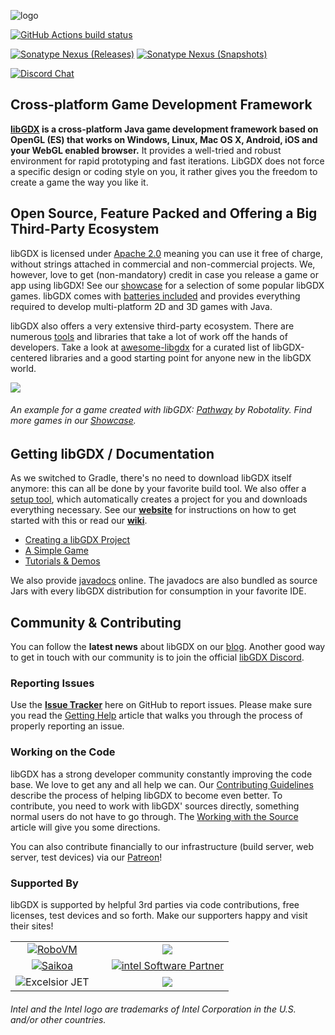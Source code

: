 ![logo](https://libgdx.com/assets/images/logo.png)

[![GitHub Actions build status](https://img.shields.io/github/workflow/status/libgdx/libgdx/Java%20CI%20with%20Gradle/master?label=GitHub%20Actions)](https://github.com/libgdx/libgdx/actions?query=workflow%3A%22Build+Snapshot%22)

[![Sonatype Nexus (Releases)](https://img.shields.io/nexus/r/com.badlogicgames.gdx/gdx?nexusVersion=2&server=https%3A%2F%2Foss.sonatype.org&label=version)](https://search.maven.org/artifact/com.badlogicgames.gdx/gdx)
[![Sonatype Nexus (Snapshots)](https://img.shields.io/nexus/s/com.badlogicgames.gdx/gdx?server=https%3A%2F%2Foss.sonatype.org&label=snapshot)](https://oss.sonatype.org/#nexus-search;gav~com.badlogicgames.gdx~gdx~~~~kw,versionexpand)

[![Discord Chat](https://img.shields.io/discord/348229412858101762?logo=discord)](https://libgdx.com/community/discord/)

## Cross-platform Game Development Framework
**[libGDX](https://libgdx.com) is a cross-platform Java game development framework based on OpenGL (ES) that works on Windows, Linux, Mac OS X, Android, iOS and your WebGL enabled browser.** It provides a well-tried and robust environment for rapid prototyping and fast iterations. LibGDX does not force a specific design or coding style on you, it rather gives you the freedom to create a game the way you like it.

## Open Source, Feature Packed and Offering a Big Third-Party Ecosystem
libGDX is licensed under [Apache 2.0](https://www.apache.org/licenses/LICENSE-2.0.html) meaning you can use it free of charge, without strings attached in commercial and non-commercial projects. We, however, love to get (non-mandatory) credit in case you release a game or app using libGDX! See our [showcase](https://libgdx.com/showcase/) for a selection of some popular libGDX games. libGDX comes with [batteries included](https://libgdx.com/features/) and provides everything required to develop multi-platform 2D and 3D games with Java.

libGDX also offers a very extensive third-party ecosystem. There are numerous [tools](https://libgdx.com/dev/tools/) and libraries that take a lot of work off the hands of developers. Take a look at [awesome-libgdx](https://github.com/rafaskb/awesome-libgdx#readme) for a curated list of libGDX-centered libraries and a good starting point for anyone new in the libGDX world.

![](https://libgdx.com/assets/images/index_showcase/game0.png)
###### An example for a game created with libGDX: [Pathway](https://store.steampowered.com/app/546430/Pathway/) by Robotality. Find more games in our [Showcase](https://libgdx.com/showcase/).

## Getting libGDX / Documentation
As we switched to Gradle, there's no need to download libGDX itself anymore: this can all be done by your favorite build tool. We also offer a [setup tool](https://libgdx.com/dev/#how-to-get-started-with-libgdx), which automatically creates a project for you and downloads everything necessary. See our **[website](https://libgdx.com/dev/setup/)** for instructions on how to get started with this or read our **[wiki](https://github.com/libgdx/libgdx/wiki)**.

- [Creating a libGDX Project](https://libgdx.com/dev/setup/)
- [A Simple Game](https://libgdx.com/dev/simple_game/)
- [Tutorials & Demos](https://libgdx.com/dev/tutorials/)

We also provide [javadocs](https://libgdx.badlogicgames.com/nightlies/docs/api/) online. The javadocs are also bundled as source Jars with every libGDX distribution for consumption in your favorite IDE.

## Community & Contributing
You can follow the **latest news** about libGDX on our [blog](https://libgdx.com/news/). Another good way to get in touch with our community is to join the official [libGDX Discord](https://libgdx.com/community/discord/).

### Reporting Issues
Use the **[Issue Tracker](https://github.com/libgdx/libgdx/issues)** here on GitHub to report issues. Please make sure you read the [Getting Help](https://github.com/libgdx/libgdx/wiki/Getting-help) article that walks you through the process of properly reporting an issue.

### Working on the Code
libGDX has a strong developer community constantly improving the code base. We love to get any and all help we can. Our [Contributing Guidelines](https://libgdx.com/dev/contributing/) describe the process of helping libGDX to become even better. To contribute, you need to work with libGDX' sources directly, something normal users do not have to go through. The [Working with the Source](https://libgdx.com/dev/from_source/) article will give you some directions.

You can also contribute financially to our infrastructure (build server, web server, test devices) via our [Patreon](https://patreon.com/libgdx)!

### Supported By
libGDX is supported by helpful 3rd parties via code contributions, free licenses, test devices and so forth. Make our supporters happy and visit their sites!

<table>
<tr>
<td style="text-align: center;"><a href="https://github.com/MobiVM/robovm"><img style="margin-right:20px" src="https://libgdx.com/assets/images/sponsors/robovm.png" alt="RoboVM" /></a></td>
<td style="text-align: center;"><a href="https://bit.ly/spinegdx"><img src="https://libgdx.com/assets/images/sponsors/spine.png"></a></td>
</tr>

<tr>
<td style="text-align: center;"><a href="https://bit.ly/saikoagdx"><img style="margin-right:20px" src="https://libgdx.com/assets/images/sponsors/saikoa.png" alt="Saikoa" /></a></td>
<td style="text-align: center;"><a href="https://bit.ly/intelgdx"><img src="https://libgdx.com/assets/images/sponsors/intel.png" alt="intel Software Partner" /></a></td>
</tr>

<tr>
<td style="text-align: center;"><img style="margin-right:20px" src="https://libgdx.com/assets/images/sponsors/excelsior.png" alt="Excelsior JET"></td>
<td style="text-align: center;"><img src="https://libgdx.com/assets/images/sponsors/nextpeer.png"></td>
</tr>
</table>

###### Intel and the Intel logo are trademarks of Intel Corporation in the U.S. and/or other countries.
